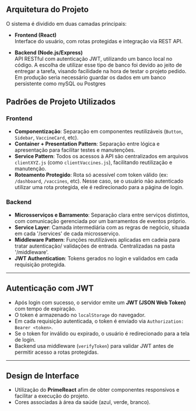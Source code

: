 ## Arquitetura do Projeto

O sistema é dividido em duas camadas principais:

- **Frontend (React)**  
  Interface do usuário, com rotas protegidas e integração via REST API.

- **Backend (Node.js/Express)**  
  API RESTful com autenticação JWT, utilizando um banco local no código.
  A escolha de utilizar esse tipo de banco foi devido ao jeito de entregar a tarefa,
  visando facilidade na hora de testar o projeto pedido. Em produção seria necessário
  guardar os dados em um banco persistente como mySQL ou Postgres

## Padrões de Projeto Utilizados

### Frontend

- **Componentização**: Separação em componentes reutilizáveis (`Button`, `Sidebar`, `VaccineCard`, etc).
- **Container + Presentation Pattern**: Separação entre lógica e apresentação para facilitar testes e manutenções.
- **Service Pattern**: Todos os acessos à API são centralizados em arquivos `clientXYZ.js` (como `clientVaccines.js`), facilitando reutilização e manutenção.
- **Roteamento Protegido**: Rota só acessível com token válido (ex: `/dashboard`, `/vaccines`, etc). Nesse caso, se o usuário não autenticado utilizar uma rota protegida, ele é redirecionado para a página de login.

### Backend

- **Microsserviços e Barramento**: Separação clara entre serviços distintos, com comunicação gerenciada por um barramentos de eventos próprio.
- **Service Layer**: Camada intermediária com as regras de negócio, situada em cada '/services' de cada microsserviço.
- **Middleware Pattern**: Funções reutilizáveis aplicadas em cadeia para tratar autenticação/ validações de entrada. Centralizadas na pasta '/middleware'.
- **JWT Authentication**: Tokens gerados no login e validados em cada requisição protegida.

---

## Autenticação com JWT

- Após login com sucesso, o servidor emite um **JWT (JSON Web Token)** com tempo de expiração.
- O token é armazenado no `localStorage` do navegador.
- Em cada requisição autenticada, o token é enviado via `Authorization: Bearer <token>`.
- Se o token for inválido ou expirado, o usuário é redirecionado para a tela de login.
- Backend usa middleware (`verifyToken`) para validar JWT antes de permitir acesso a rotas protegidas.

---

## Design de Interface

- Utilização do **PrimeReact** afim de obter componentes responsivos e facilitar a execução do projeto.
- Cores associadas à área da saúde (azul, verde, branco).
